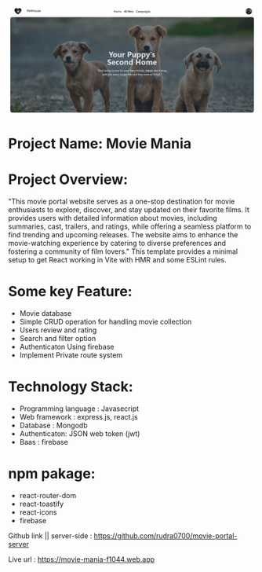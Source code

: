 ![image alt](https://github.com/rudra0700/pet-adoption-client/blob/d7fe0b64c5636f995083a41d62e162ff7301fe15/pethouseFront.PNG)
# Project Name: Movie Mania
# Project Overview:
"This movie portal website serves as a one-stop destination for movie enthusiasts to explore, discover, and stay updated on their favorite films. It provides users with detailed information about movies, including summaries, cast, trailers, and ratings, while offering a seamless platform to find trending and upcoming releases. The website aims to enhance the movie-watching experience by catering to diverse preferences and fostering a community of film lovers."
This template provides a minimal setup to get React working in Vite with HMR and some ESLint rules.

# Some key Feature: 
- Movie database 
- Simple CRUD operation for handling movie collection
- Users review and rating
- Search and filter option
- Authenticaton Using firebase
- Implement Private route system
 
# Technology Stack:
 - Programming language : Javasecript
 - Web framework : express.js, react.js
 - Database : Mongodb
 - Authenticaton: JSON web token (jwt)
 - Baas : firebase
# npm  pakage: 
- react-router-dom
- react-toastify
- react-icons
- firebase

Github link || server-side  : https://github.com/rudra0700/movie-portal-server

Live url : https://movie-mania-f1044.web.app


